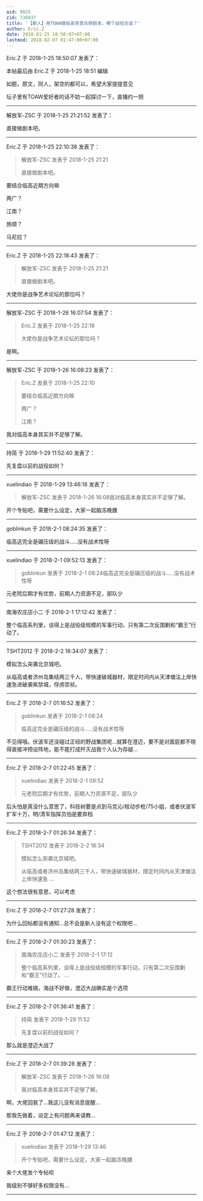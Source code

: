 ```yaml
---
aid: 9025
zid: 736037
title: '【新人】用TOAW做临高背景兵棋剧本，哪个战役合适？'
author: Eric.Z
date: 2018-01-25 18:50:07+07:00
lastmod: 2018-02-07 01:47:00+07:00
---
```


Eric.Z 于 2018-1-25 18:50:07 发表了：

本帖最后由 Eric.Z 于 2018-1-25 18:51 编辑 

如题，原文，同人，架空的都可以，希望大家提提意见

坛子里有TOAW爱好者的话不妨一起探讨一下，直播约一把

---------

解放军-ZSC 于 2018-1-25 21:21:52 发表了：

直接做剧本吧。

---------

Eric.Z 于 2018-1-25 22:10:38 发表了：

> 解放军-ZSC 发表于 2018-1-25 21:21
> 
> 直接做剧本吧。



要结合临高近期方向嘛

两广？

江南？

旅顺？

马尼拉？

---------

Eric.Z 于 2018-1-25 22:18:43 发表了：

> 解放军-ZSC 发表于 2018-1-25 21:21
> 
> 直接做剧本吧。



大佬你是战争艺术论坛的那位吗？

---------

解放军-ZSC 于 2018-1-26 16:07:54 发表了：

> Eric.Z 发表于 2018-1-25 22:18
> 
> 大佬你是战争艺术论坛的那位吗？



是啊。

---------

解放军-ZSC 于 2018-1-26 16:08:23 发表了：

> Eric.Z 发表于 2018-1-25 22:10
> 
> 要结合临高近期方向嘛
> 
> 两广？
> 
> 江南？



我对临高本身其实并不足够了解。

---------

持简 于 2018-1-29 11:52:40 发表了：

先复盘以前的战役如何？

---------

xuelindiao 于 2018-1-29 13:46:18 发表了：

> 解放军-ZSC 发表于 2018-1-26 16:08我对临高本身其实并不足够了解。



开个专贴吧，需要什么设定，大家一起脑冻晚膳

---------

goblinkun 于 2018-2-1 08:24:35 发表了：

临高这完全是碾压级的战斗.....没有战术性呀

---------

xuelindiao 于 2018-2-1 09:52:13 发表了：

> goblinkun 发表于 2018-2-1 08:24临高这完全是碾压级的战斗.....没有战术性呀



元老院后期才有优势，前期人力资源不足，部队少

---------

南海农庄店小二 于 2018-2-1 17:12:42 发表了：

整个临高系列里，谈得上是战役级规模的军事行动，只有第二次反围剿和“霸王”行动了。

---------

TSHT2012 于 2018-2-2 18:34:07 发表了：

模拟怎么突袭北京城吧。

从临高或者济州岛集结两三千人，带快速破城器材，限定时间内从天津塘沽上岸快速急进破袭紫禁城，俘虏崇祯。

---------

Eric.Z 于 2018-2-7 01:16:52 发表了：

> goblinkun 发表于 2018-2-1 08:24
> 
> 临高这完全是碾压级的战斗.....没有战术性呀



不见得哦。伏波军还没碰过正经的野战集团呢...就算在澄迈，要不是对面屁都不晓得直接冲预设阵地，能不能打成歼灭战我个人认为存疑...

---------

Eric.Z 于 2018-2-7 01:22:45 发表了：

> xuelindiao 发表于 2018-2-1 09:52
> 
> 元老院后期才有优势，前期人力资源不足，部队少



后头怕是真没什么意思了，科技树要是点到马克沁/栓动步枪/75小姐，或者伏波军扩军十万，明/清军指挥员怕是要弃档

---------

Eric.Z 于 2018-2-7 01:26:34 发表了：

> TSHT2012 发表于 2018-2-2 18:34
> 
> 模拟怎么突袭北京城吧。
> 
> 从临高或者济州岛集结两三千人，带快速破城器材，限定时间内从天津塘沽上岸快速急 ...



这个想法很有意思，可以考虑

---------

Eric.Z 于 2018-2-7 01:27:28 发表了：

为什么回帖都没有通知...总不会是新人没有这个权限吧...

---------

Eric.Z 于 2018-2-7 01:30:23 发表了：

> 南海农庄店小二 发表于 2018-2-1 17:12
> 
> 整个临高系列里，谈得上是战役级规模的军事行动，只有第二次反围剿和“霸王”行动了。 ...



霸王行动难搞，海战不好做，澄迈大战确实是个选项

---------

Eric.Z 于 2018-2-7 01:36:41 发表了：

> 持简 发表于 2018-1-29 11:52
> 
> 先复盘以前的战役如何？



那么就是澄迈大战了

---------

Eric.Z 于 2018-2-7 01:39:28 发表了：

> 解放军-ZSC 发表于 2018-1-26 16:08
> 
> 我对临高本身其实并不足够了解。



啊，大佬回我了...我这儿没有消息提醒...

那我先做着，设定上有问题再来请教...

---------

Eric.Z 于 2018-2-7 01:47:12 发表了：

> xuelindiao 发表于 2018-1-29 13:46
> 
> 开个专贴吧，需要什么设定，大家一起脑冻晚膳



来个大佬发个专帖呗

我级别不够好多权限没有...

---------

